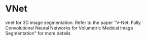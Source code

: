# VNet
vnet for 3D image segmentation.
Refer to the paper "V-Net: Fully Convolutional Neural Networks for Volumetric Medical Image Segmentation" for more details
